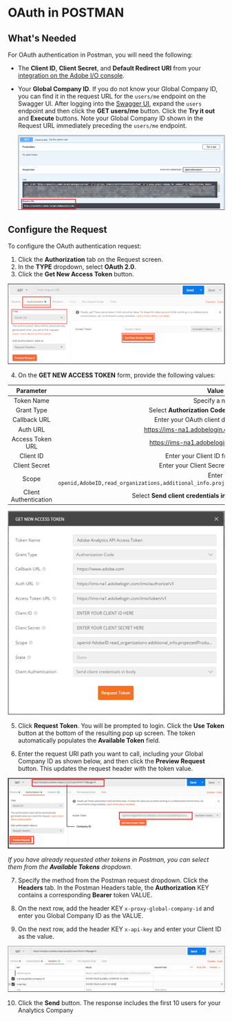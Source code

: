 # OAuth in POSTMAN

## What's Needed

For OAuth authentication in Postman, you will need the following:

* The **Client ID**, **Client Secret**, and **Default Redirect URI** from your [integration on the Adobe I/O console](create-oauth-client.md).
* Your **Global Company ID**. If you do not know your Global Company ID, you can find it in the request URL for the `users/me` endpoint on the Swagger UI. After logging into the [Swagger UI](https://adobedocs.github.io/analytics-2.0-apis), expand the `users` endpoint and then click the **GET users/me** button. Click the **Try it out** and **Execute** buttons. Note your Global Company ID shown in the Request URL immediately preceding the `users/me` endpoint.

  ![note company id](/images/note-company-id.png)

## Configure the Request

To configure the OAuth authentication request:

1.  Click the **Authorization** tab on the Request screen.
2.  In the **TYPE** dropdown, select **OAuth 2.0**.
3.  Click the **Get New Access Token** button.

  ![configure Postman request 1](/images/configure-Postman-request1.png)




4.  On the **GET NEW ACCESS TOKEN** form, provide the following values:

| Parameter             | Value       |
|:-------------------------:|:-----------:|
| Token Name            | Specify a name  |
| Grant Type            | Select **Authorization Code** from the dropdown |
| Callback URL          | Enter your OAuth client default redirect URI |
| Auth URL              | <https://ims-na1.adobelogin.com/ims/authorize/v1> |
| Access Token URL      | <https://ims-na1.adobelogin.com/ims/token/v1> |
| Client ID             | Enter your Client ID from Adobe I/O |
| Client Secret         | Enter your Client Secret from Adobe I/O |
| Scope                 | Enter `openid,AdobeID,read_organizations,additional_info.projectedProductContext,additional_info.job_function` |
| Client Authentication | Select **Send client credentials in body** from the dropdown |

![Postman Oauth Step 3](/images/postman-oauth2-step3.png)

5.  Click **Request Token**. You will be prompted to login. Click the **Use Token** button at the bottom of the resulting pop up screen. The token automatically populates the **Available Token** field.

6. Enter the request URI path you want to call, including your Global Company ID as shown below, and then click the **Preview Request** button. This updates the request header with the token value.


  ![Postman Oauth Step 4](/images/postman-oauth2-step4.png)

 *If you have already requested other tokens in Postman, you can select them from the **Available Tokens** dropdown.*


7. Specify the method from the Postman request dropdown. Click the **Headers** tab. In the Postman Headers table, the **Authorization** KEY contains a corresponding **Bearer** token VALUE.

8. On the next row, add the header KEY `x-proxy-global-company-id` and enter you Global Company ID as the VALUE.

9. On the next row, add the header KEY `x-api-key` and enter your Client ID as the value.

  ![Postman Oauth Step 5](/images/postman-oauth2-step5.png)

10. Click the **Send** button. The response includes the first 10 users for your Analytics Company
